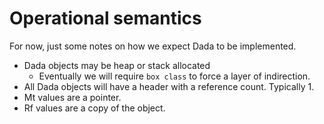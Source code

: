 # Operational semantics

For now, just some notes on how we expect Dada to be implemented.

- Dada objects may be heap or stack allocated
  - Eventually we will require `box class` to force a layer of indirection.
- All Dada objects will have a header with a reference count. Typically 1.
- Mt values are a pointer.
- Rf values are a copy of the object.

